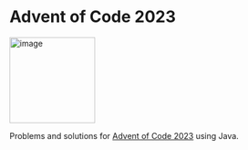 # Advent of Code 2023

<img src="https://upload.wikimedia.org/wikipedia/en/thumb/3/30/Java_programming_language_logo.svg/800px-Java_programming_language_logo.svg.png" alt="image" width="150" height="auto">

Problems and solutions for [Advent of Code 2023](https://adventofcode.com/2023) using Java.
